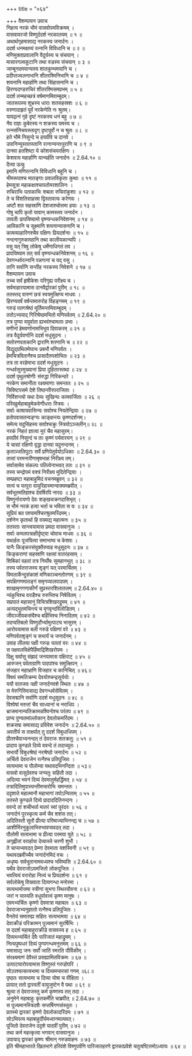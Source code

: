 +++
title = "०६४"

+++
वैशम्पायन उवाच  
निहत्य नरकं भौमं वासवोपमविक्रमम् ।  
वासवावरजो विष्णुर्ददर्श नरकालयम् ॥ १ ॥  
अथार्थगृहमासाद्य नरकस्य जनार्दनः ।  
ददर्श धनमक्षय्यं रत्नानि विविधानि च ॥ २ ॥  
मणिमुक्ताप्रवालानि वैदूर्यस्य च संचयान् ।  
मासारगल्वकूटानि तथा वज्रस्य संचयान् ॥ ३ ॥  
जाम्बूनदमयान्यस्य शातकुम्भमयानि च ।  
प्रदीप्तज्वलनाभानि शीतरश्मिनिभानि च ॥ ४ ॥  
शयनानि महार्हाणि तथा सिंहासनानि च ।  
हिरण्यदण्डरुचिरं शीतरश्मिसमप्रभम् ॥ ५ ॥  
ददर्श तन्महच्छत्रं वर्षमाणमिवाम्बुदम्।  
जातरूपस्य शुभ्रस्य धाराः शतसहस्रशः ॥ ६ ॥  
वरुणादाहृतं पूर्वं नरकेणेति नः श्रुतम्।  
यावद्रत्नं गृहे दृष्टं नरकस्य धनं बहु ॥ ७ ॥  
नैव राज्ञः कुबेरस्य न शक्रस्य यमस्य च ।  
रत्नसंनिचयस्तादृग् दृष्टपूर्वो न च श्रुतः ॥ ८ ॥  
हते भौमे निसुन्दे च हयग्रीवे च दानवे ।  
उपानिन्युस्ततस्तानि रत्नान्यन्तःपुराणि च ॥ ९ ॥  
दानवा हतशिष्टा ये कोशसंचयरक्षिणः ।  
केशवाय महार्हाणि यान्यर्हति जनार्दनः ॥ 2.64.१० ॥  
दैत्या ऊचुः  
इमानि मणिरत्नानि विविधानि बहूनि च ।  
भीमरूपाश्च मातङ्गाः प्रवालविकृताः कुथाः ॥ ११ ॥  
हेमसूत्रा महाकक्षाश्चापतोमरशालिनः ।  
रुचिराभिः पताकाभिः शबला रुचिरांकुशाः ॥ १२ ॥  
ते च विंशतिसाहस्रा द्विस्तावत्यः करेणवः ।  
अष्टौ शत सहस्राणि देशजाश्चोत्तमा हयाः ॥ १३ ॥  
गोषु चापि कृतो यावान् कामस्तव जनार्दन ।  
तावतीः प्रापयिष्यामो वृष्ण्यन्धकनिवेशनम् ॥ १४ ॥  
आविकानि च सूक्ष्माणि शयनान्यासनानि च ।  
कामव्याहारिणश्चैव पक्षिणः प्रियदर्शनाः ॥ १५ ॥  
नन्दनागुरुकाष्ठानि तथा कालीयकान्यपि ।  
वसु यत् त्रिषु लोकेषु धर्मेणाधिगतं तव ।  
प्रापयिष्याम तत् सर्व वृष्ण्यन्धकनिवेशनम् ॥ १६ ॥  
देवगन्धर्वरत्नानि पन्नगानां च यद् वसु ।  
तानि सर्वाणि सन्तीह नरकस्य निवेशने ॥ १७ ॥  
वैशम्पायन उवाच  
तच्च सर्वं हृषीकेशः परिगृह्य परीक्ष्य च ।  
सर्वमाहारयामास दानवैर्द्वारकां पुरीम् ॥ १८ ॥  
ततस्तद् वारुणं छत्रं स्वयमुत्क्षिप्य माधवः ।  
हिरण्यवर्षं वर्षन्तमारुरोह विहङ्गमम् ॥ १९ ॥  
गरुडं पतगश्रेष्ठं मूर्तिमन्तमिवाम्बुदम् ।  
ततोऽभ्ययाद् गिरिश्रेष्ठमभितो मणिपर्वतम् ॥ 2.64.२० ॥  
तत्र पुण्या वयुर्वाता ह्यभवंश्चामलाः प्रभाः ।  
मणीनां हेमवर्णानामभिभूय दिवाकरम् ॥ २१ ॥  
तत्र वैदूर्यवर्णानि ददर्श मधुसूदनः ।  
सतोरणपताकानि द्वाराणि शरणानि च ॥ २२ ॥  
विद्युद्ग्रथितमेघाभः प्रबभौ मणिपर्वतः ।  
हेमचित्रवितानैश्च प्रासादैरुपशोभितः ॥ २३ ॥  
तत्र ता वरहेमाभा ददर्श मधुसूदनः ।  
गन्धर्वसुरमुख्यानां प्रिया दुहितरस्तथा ॥ २४ ॥  
ददर्श पृथुलश्रोणीः संरुद्धा गिरिकन्दरे ।  
नरकेण समानीता रक्ष्यमाणाः समन्ततः ॥ २५ ॥  
त्रिविष्टपसमे देशे तिष्ठन्तीरपराजिताः ।  
निर्विशन्त्यो यथा देव्यः सुखिन्यः कामवर्जिताः ॥ २६ ॥  
परिवव्रुर्महाबाहुमेकवेणीधराः स्त्रियः ।  
सर्वाः काषायवासिन्यः सर्वाश्च नियतेन्द्रियाः ॥ २७ ॥  
व्रतोपवासतन्वङ्ग्यः काङ्क्षन्त्यः कृष्णदर्शनम्।  
समेत्य यदुसिंहस्य सर्वाश्चक्रुः स्त्रियोऽञ्जलीन्॥ २८ ॥  
नरकं निहतं ज्ञात्वा मुरं चैव महासुरम्।  
हयग्रीवं निसुन्दं च ताः कृष्णं पर्यवारयन् ॥ २९ ॥  
ये चासां रक्षिणो वृद्धा दानवा यदुनन्दनम् ।  
कृताञ्जलिपुटाः सर्वे प्रणिपेतुर्वयोऽधिकाः ॥ 2.64.३० ॥  
तासां परमनारीणामृषभाक्षं निरीक्ष्य तम्।  
सर्वासामेव संकल्पः पतित्वेनाभवत् ततः ॥ ३१ ॥  
तस्य चन्द्रोपमं वक्त्रं निरीक्ष्य मुदितेन्द्रियाः ।  
सम्प्रहष्टा महाबाहुमिदं वचनमब्रुवन् ॥ ३२ ॥  
सत्यं च यत्पुरा वायुरिहास्मान्वाक्यमब्रवीत् ।  
सर्वभूतमतिज्ञश्च देवर्षिरपि नारदः ॥ ३३ ॥  
विष्णुर्नारायणो देवः शङ्खचक्रगदासिभृत् ।  
स भौमं नरकं हत्वा भर्ता च भविता स वः ॥ ३४ ॥  
सुप्रियं बत पश्यामश्चिरश्रुतमरिंदमम्।  
दर्शनेन कृतार्था हि वयमद्य महात्मनः ॥ ३५ ॥  
ततस्ताः सान्त्वयामास प्रमदा वासवानुजः ।  
सर्वाः कमलपत्राक्षीर्दृष्ट्वा चोवाच माधवः ॥ ३६ ॥  
यथार्हतः पूजयित्वा समाभाष्य च केशवः ।  
यानैः किङ्करसंयुक्तैरुवाह मधुसूदनः ॥ ३७ ॥  
किङ्कराणां सहस्राणि रक्षसां वातरंहसाम् ।  
शिबिकां वहतां तत्र निर्घोषः सुमहानभूत् ॥ ३८ ॥  
तस्य पर्वतराजस्य शृङ्गं यत् परमार्चितम् ।  
विमलार्केन्दुसंकाशं मणिकाञ्चनतोरणम् ॥ ३९ ॥  
सपक्षिगणमातङ्गं समृगव्यालपादपम् ।  
शाखामृगगणाकीर्णं सुप्रस्तरशिलातलम् ॥ 2.64.४० ॥  
न्यंकुभिश्च वराहैश्च रुरुभिश्च निषेवितम् ।  
सप्रपातं महासानुं विचित्रशिखरद्रुमम् ॥ ४१ ॥  
अत्यद्भुतमचिन्त्यं च मृगवृन्दविलोडितम् ।  
जीवञ्जीवकसंघैश्च बर्हिभिश्च निनादितम् ॥ ४२ ॥  
तदप्यतिबलो विष्णुर्दोर्भ्यामुत्पाट्य भासुरम् ।  
आरोपयामास बली गरुडे पक्षिणां वरे ॥ ४३ ॥  
मणिपर्वतशृङ्गं च सभार्यं च जनार्दनम् ।  
उवाह लीलया पक्षी गरुडः पततां वरः ॥ ४४ ॥  
स पक्षवलविक्षेपैर्हिमाद्रिशिखरोपमः ।  
दिक्षु सर्वासु संह्रादं जनयामास पक्षिराट् ॥ ४५ ॥  
आरुजन् पर्वताग्राणि पादपांश्च समुत्क्षिपन् ।  
संजहार महाभ्राणि विजहार च कानिचित् ॥ ४६॥  
विषयं समतिक्रम्य देवयोश्चन्द्रसूर्ययोः ।  
ययौ वातजवः पक्षी जनार्दनवशे स्थितः ॥ ४७ ॥  
स मेरुगिरिमासाद्य देवगन्धर्वसेवितम् ।  
देवसद्मानि सर्वाणि ददर्श मधुसूदनः ॥ ४८ ॥  
विश्वेषां मरुतां चैव साध्यानां च नराधिप ।  
भ्राजमानान्यतिक्रामन्नश्विनोश्च परंतप ॥ ४९ ॥  
प्राप्य पुण्यतमांल्लोकान् देवलोकमरिंदमः ।  
शक्रसद्म समासाद्य प्रविवेश जनार्दनः ॥ 2.64.५० ॥  
अवतीर्य स तार्क्ष्यात् तु ददर्श विबुधाधिपम् ।  
प्रीतश्चैवाभ्यनन्दत् तं देवराजः शतक्रतुः ॥ ५१ ॥  
प्रादाय कुण्डले दिव्ये ववन्दे तं तदाच्युतः ।  
सभार्यो विबुधश्रेष्ठं नरश्रेष्ठो जनार्दनः ॥ ५२ ॥  
अर्चितो देवराजेन रत्नैश्च प्रतिपूजितः ।  
सत्यभामा च पौलोम्या यथावदभिनन्दिता ॥ ५३॥  
वासवो वासुदेवश्च जग्मतुः सहितौ तदा ।  
अदित्या भवनं दिव्यं देवमातुर्महर्द्धिमत् ॥ ५४ ॥  
तत्रादितिमुपास्यन्तीमप्सरोभिः समन्ततः ।  
ददृशाते महात्मानौ महाभागां तपोऽन्विताम् ॥ ५५ ॥  
ततस्ते कुण्डले दिव्ये प्रादाददितिनन्दनः ।  
ववन्दे तां शचीभर्ता मातरं स्वां पुरंदरः ॥ ५६ ॥  
जनार्दनं पुरस्कृत्य कर्म चैव शशंस तत्।  
अदितिस्तौ सुतौ प्रीत्या परिष्वज्याभिनन्द्य च ॥ ५७ ॥  
आशीर्भिरनुकूलाभिरुभावप्यवदत् तदा ।  
पौलोमी सत्यभामा च प्रीत्या परमया युते ॥ ५८ ॥  
अगृह्णीतां वरार्हाया देव्यास्ते चरणौ शुभौ ।  
ते चाप्यभ्यवदत् प्रेम्णा देवमाता यशस्विनी ॥ ५९ ॥  
यथावदब्रवीच्चैव जनार्दनमिदं वचः ।  
अधृष्यः सर्वभूतानामवध्यश्च भविष्यसि ॥ 2.64.६० ॥  
यथैव देवराजोऽयमजितो लोकपूजितः ।  
भवत्वियं वरारोहा नित्यं च प्रियदर्शना ॥ ६१ ॥  
सर्वलोकेषु विख्याता दिव्यगन्धा मनोरमा ।  
सत्यभामोत्तमा स्त्रीणां सुभगा स्थिरयौवना ॥ ६२ ॥  
जरां न यास्यति वधूर्यावत्त्वं कृष्ण मानुषः ।  
एवमभ्यर्चितः कृष्णो देवमात्रा महाबलः ॥ ६३ ॥  
देवराजाभ्यनुज्ञातो रत्नैश्च प्रतिपूजितः ।  
वैनतेयं समारुह्य सहितः सत्यभामया ॥ ६४ ॥  
देवाक्रीडं परिक्रामन् पूज्यमानं सुरर्षिभिः ।  
स ददर्श महाबाहुराक्रीडे वासवस्य ह ॥ ६५ ॥  
दिव्यभभ्यर्चितं देवैः पारिजातं महाद्रुमम् ।  
नित्यपुष्पधरं दिव्यं पुण्यगन्धमनुत्तमम् ॥ ६६ ॥  
यमासाद्य जनः सर्वो जातिं स्मरति पौर्विकीम् ।  
संरक्ष्यमाणं देवैस्तं प्रसह्यामितविक्रमः ॥ ६७ ॥  
उत्पाट्यारोपयामास विष्णुस्तं गरुडोपरि ।  
सोऽपश्यत्सत्यभामा च दिव्यमप्सरसां गणम् ॥६८॥  
पृष्ठतः सत्यभामा च दिव्या योषा च वीक्षिता ।  
प्रायात् ततो द्वारवतीं वायुजुष्टेन वै पथा ॥ ६९ ॥  
श्रुत्वा तं देवराजस्तु कर्म कृष्णस्य तत् तदा ।  
अनुमेने महाबाहुः कृतकर्मेति चाब्रवीत् ॥ 2.64.७० ॥  
स पूज्यमानस्त्रिदशैः सप्तर्षिगणसंस्तुतः ।  
प्रतस्थे द्वारकां कृष्णो देवलोकादरिंदमः ॥ ७१ ॥  
सोऽभिपत्य महाबाहुर्दीर्घमध्वानमल्पवत्।  
पूजितो देवराजेन ददृशे यादवीं पुरीम् ॥ ७२ ॥  
तथा कर्म महत्कृत्वा भगवान् वासवानुजः ।  
उपायाद् द्वारकां कृष्णः श्रीमान् गरुडवाहनः ॥ ७३ ॥  
इति श्रीमहाभारते खिलभागे हरिवंशे विष्णुपर्वणि पारिजातहरणे द्वारकाप्रवेशे चतुःषष्टितमोऽध्यायः ॥ ६४ ॥